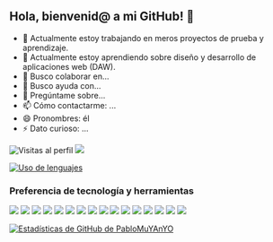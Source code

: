 ## Hola, bienvenid@ a mi GitHub! 👋

- 🔭 Actualmente estoy trabajando en meros proyectos de prueba y aprendizaje.
- 🌱 Actualmente estoy aprendiendo sobre diseño y desarrollo de aplicaciones web (DAW). 
- 👯 Busco colaborar en...
- 🤔 Busco ayuda con...
- 💬 Pregúntame sobre...
- 📫 Cómo contactarme: ...
- 😄 Pronombres: él
- ⚡ Dato curioso: ...


![Visitas al perfil](https://gpvc.arturio.dev/PabloMuYAnYO)  <img src="https://img.shields.io/github/followers/PabloMuYAnYO?label=Follow" style=" float:left, margin-right:10px" />

[![Uso de lenguajes](https://github-readme-stats.vercel.app/api/top-langs/?username=PabloMuYAnYO&langs_count=8)](https://github.com/PabloMuYAnYO/github-readme-stats)

### Preferencia de tecnología y herramientas

<img src = "https://img.shields.io/badge/-HTML5-E34F26?style=flat&logo=html5&logoColor=white"> <img src = "https://img.shields.io/badge/-CSS3-1572B6?style=flat&logo=css3&logoColor=white">
<img src="https://img.shields.io/badge/-Bootstrap-563D7C?style=flat&logo=bootstrap&logoColor=white">
<img src="https://img.shields.io/badge/tailwindcss-%2338B2AC.svg?style=flat&logo=tailwind-css&logoColor=white">
<img src="https://img.shields.io/badge/-Sass-cc6699?style=flat&logo=sass&logoColor=ffffff">
<img src="https://img.shields.io/badge/-JavaScript-eed718?style=flat&logo=javascript&logoColor=ffffff">
<img src="https://img.shields.io/badge/vuejs-%2335495e.svg?style=flat&logo=vuedotjs&logoColor=%234FC08D">
<img src="https://img.shields.io/badge/-Node.js-3C873A?style=flat&logo=Node.js&logoColor=white">
<img src="https://img.shields.io/badge/-Express.js-787878?style=flat">
<img src="http://img.shields.io/badge/-Git-F1502F?style=flat&logo=git&logoColor=FFFFFF">
<img src="http://img.shields.io/badge/-Github-000000?style=flat&logo=github&logoColor=FFFFFF">
<img src="https://img.shields.io/badge/-MongoDB-4DB33D?style=flat&logo=mongodb&logoColor=FFFFFF">
<img src="https://img.shields.io/badge/-MySQL-F29111?style=flat&logo=mysql&logoColor=FFFFFF">
<img src="https://img.shields.io/badge/WordPress-%23117AC9.svg?flat&logo=WordPress&logoColor=white">
<img src="https://img.shields.io/badge/Blogger-FF5722?style=flat&logo=blogger&logoColor=white">
<img src="http://img.shields.io/badge/-VS%20Code-007ACC?style=flat&logo=visual%20studio%20code&logoColor=white">


[![Estadísticas de GitHub de PabloMuYAnYO](https://github-readme-stats.vercel.app/api?username=PabloMuYAnYO)](https://github.com/PabloMuYAnYO/github-readme-stats)
